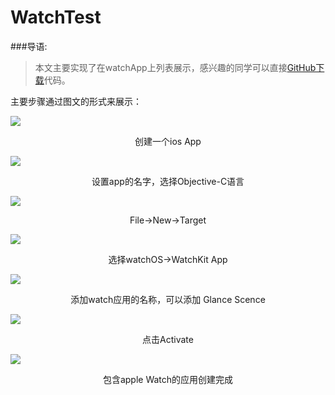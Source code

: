 # WatchTest

###导语:
>本文主要实现了在watchApp上列表展示，感兴趣的同学可以直接[GitHub下载](https://github.com/bianyixuan/WatchTest)代码。

主要步骤通过图文的形式来展示：

![](http://f.picphotos.baidu.com/album/s%3D1000%3Bq%3D90/sign=5c07c8753edbb6fd215be12639149069/d439b6003af33a87e48d7c94c15c10385243b55f.jpg)
<center>创建一个ios App</center>

![](http://e.picphotos.baidu.com/album/s%3D1000%3Bq%3D90/sign=4b3d62861830e924cba498317c385577/bd315c6034a85edfc18481ad4e540923dd547537.jpg)
<center>设置app的名字，选择Objective-C语言</center>

![](http://b.picphotos.baidu.com/album/s%3D1000%3Bq%3D90/sign=d0399347d02a60595610e51a18040fea/d53f8794a4c27d1e532d444a1cd5ad6eddc43830.jpg)
<center>File->New->Target</center>

![](http://d.picphotos.baidu.com/album/s%3D1000%3Bq%3D90/sign=ce03df74d6c8a786ba2a4e0e5739f24c/4e4a20a4462309f77b4ed29c750e0cf3d7cad61f.jpg)
<center>选择watchOS->WatchKit App</center>


![](http://h.picphotos.baidu.com/album/s%3D1000%3Bq%3D90/sign=af297e25043b5bb5bad724fe06e3ee48/1ad5ad6eddc451da06d67365b1fd5266d016321f.jpg)
<center>添加watch应用的名称，可以添加 Glance Scence</center>

![](http://d.picphotos.baidu.com/album/s%3D1000%3Bq%3D90/sign=1fc527b81a950a7b71354ac43ae159a8/48540923dd54564ec19598b7b4de9c82d0584f4f.jpg)
<center>点击Activate</center>

![](http://e.picphotos.baidu.com/album/s%3D680%3Bq%3D90/sign=fe1f674be7fe9925cf0c6a5804932fe2/b21c8701a18b87d6e349d491000828381f30fd31.jpg)
<center>包含apple Watch的应用创建完成</center>







				
